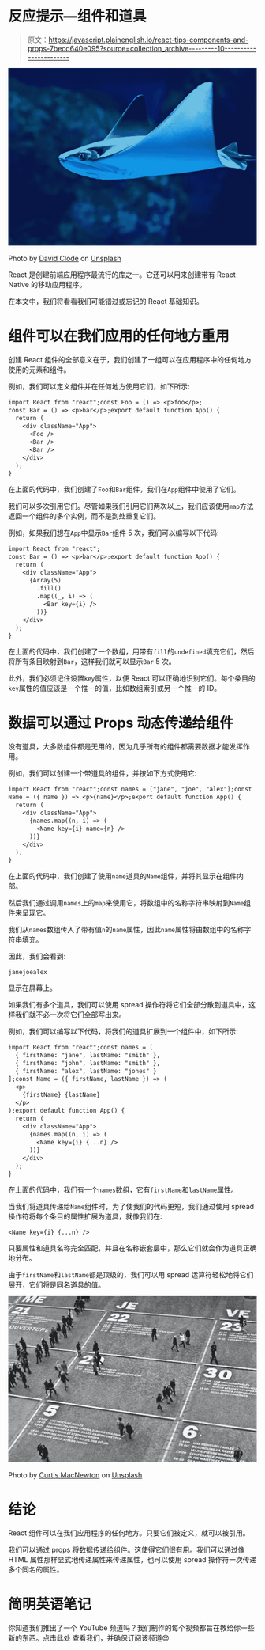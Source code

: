 # 反应提示—组件和道具

> 原文：<https://javascript.plainenglish.io/react-tips-components-and-props-7becd640e095?source=collection_archive---------10----------------------->

![](img/7f62cdafe055a91e68e325f23a3a09bb.png)

Photo by [David Clode](https://unsplash.com/@davidclode?utm_source=medium&utm_medium=referral) on [Unsplash](https://unsplash.com?utm_source=medium&utm_medium=referral)

React 是创建前端应用程序最流行的库之一。它还可以用来创建带有 React Native 的移动应用程序。

在本文中，我们将看看我们可能错过或忘记的 React 基础知识。

# 组件可以在我们应用的任何地方重用

创建 React 组件的全部意义在于，我们创建了一组可以在应用程序中的任何地方使用的元素和组件。

例如，我们可以定义组件并在任何地方使用它们，如下所示:

```
import React from "react";const Foo = () => <p>foo</p>;
const Bar = () => <p>bar</p>;export default function App() {
  return (
    <div className="App">
      <Foo />
      <Bar />
      <Bar />
    </div>
  );
}
```

在上面的代码中，我们创建了`Foo`和`Bar`组件，我们在`App`组件中使用了它们。

我们可以多次引用它们。尽管如果我们引用它们两次以上，我们应该使用`map`方法返回一个组件的多个实例，而不是到处重复它们。

例如，如果我们想在`App`中显示`Bar`组件 5 次，我们可以编写以下代码:

```
import React from "react";
const Bar = () => <p>bar</p>;export default function App() {
  return (
    <div className="App">
      {Array(5)
        .fill()
        .map((_, i) => (
          <Bar key={i} />
        ))}
    </div>
  );
}
```

在上面的代码中，我们创建了一个数组，用带有`fill`的`undefined`填充它们，然后将所有条目映射到`Bar`，这样我们就可以显示`Bar` 5 次。

此外，我们必须记住设置`key`属性，以便 React 可以正确地识别它们。每个条目的`key`属性的值应该是一个惟一的值，比如数组索引或另一个惟一的 ID。

# 数据可以通过 Props 动态传递给组件

没有道具，大多数组件都是无用的，因为几乎所有的组件都需要数据才能发挥作用。

例如，我们可以创建一个带道具的组件，并按如下方式使用它:

```
import React from "react";const names = ["jane", "joe", "alex"];const Name = ({ name }) => <p>{name}</p>;export default function App() {
  return (
    <div className="App">
      {names.map((n, i) => (
        <Name key={i} name={n} />
      ))}
    </div>
  );
}
```

在上面的代码中，我们创建了使用`name`道具的`Name`组件，并将其显示在组件内部。

然后我们通过调用`names`上的`map`来使用它，将数组中的名称字符串映射到`Name`组件来呈现它。

我们从`names`数组传入了带有值`n`的`name`属性，因此`name`属性将由数组中的名称字符串填充。

因此，我们会看到:

```
janejoealex
```

显示在屏幕上。

如果我们有多个道具，我们可以使用 spread 操作符将它们全部分散到道具中，这样我们就不必一次将它们全部写出来。

例如，我们可以编写以下代码，将我们的道具扩展到一个组件中，如下所示:

```
import React from "react";const names = [
  { firstName: "jane", lastName: "smith" },
  { firstName: "john", lastName: "smith" },
  { firstName: "alex", lastName: "jones" }
];const Name = ({ firstName, lastName }) => (
  <p>
    {firstName} {lastName}
  </p>
);export default function App() {
  return (
    <div className="App">
      {names.map((n, i) => (
        <Name key={i} {...n} />
      ))}
    </div>
  );
}
```

在上面的代码中，我们有一个`names`数组，它有`firstName`和`lastName`属性。

当我们将道具传递给`Name`组件时，为了使我们的代码更短，我们通过使用 spread 操作符将每个条目的属性扩展为道具，就像我们在:

```
<Name key={i} {...n} />
```

只要属性和道具名称完全匹配，并且在名称嵌套层中，那么它们就会作为道具正确地分布。

由于`firstName`和`lastName`都是顶级的，我们可以用 spread 运算符轻松地将它们展开，它们将是同名道具的值。

![](img/39b058f802acd460f2214b662c8b3c56.png)

Photo by [Curtis MacNewton](https://unsplash.com/@curtismacnewton?utm_source=medium&utm_medium=referral) on [Unsplash](https://unsplash.com?utm_source=medium&utm_medium=referral)

# 结论

React 组件可以在我们应用程序的任何地方。只要它们被定义，就可以被引用。

我们可以通过 props 将数据传递给组件。这使得它们很有用。我们可以通过像 HTML 属性那样显式地传递属性来传递属性，也可以使用 spread 操作符一次传递多个同名的属性。

# **简明英语笔记**

你知道我们推出了一个 YouTube 频道吗？我们制作的每个视频都旨在教给你一些新的东西。点击此处 查看我们，并确保订阅该频道😎